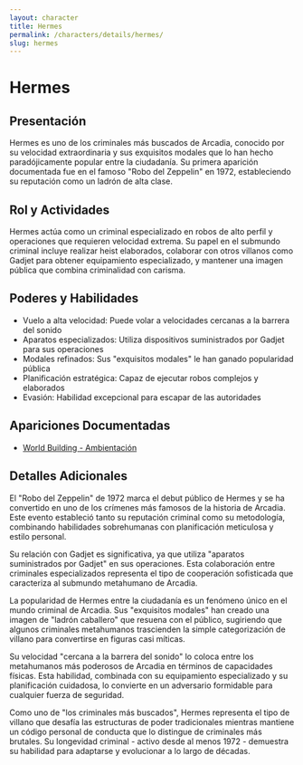 ```yaml
---
layout: character
title: Hermes
permalink: /characters/details/hermes/
slug: hermes
---
```


# Hermes

## Presentación
Hermes es uno de los criminales más buscados de Arcadia, conocido por su velocidad extraordinaria y sus exquisitos modales que lo han hecho paradójicamente popular entre la ciudadanía. Su primera aparición documentada fue en el famoso "Robo del Zeppelin" en 1972, estableciendo su reputación como un ladrón de alta clase.

## Rol y Actividades
Hermes actúa como un criminal especializado en robos de alto perfil y operaciones que requieren velocidad extrema. Su papel en el submundo criminal incluye realizar heist elaborados, colaborar con otros villanos como Gadjet para obtener equipamiento especializado, y mantener una imagen pública que combina criminalidad con carisma.

## Poderes y Habilidades
- Vuelo a alta velocidad: Puede volar a velocidades cercanas a la barrera del sonido
- Aparatos especializados: Utiliza dispositivos suministrados por Gadjet para sus operaciones
- Modales refinados: Sus "exquisitos modales" le han ganado popularidad pública
- Planificación estratégica: Capaz de ejecutar robos complejos y elaborados
- Evasión: Habilidad excepcional para escapar de las autoridades

## Apariciones Documentadas
- [World Building - Ambientación](../../world-building/ambientacion.md)

## Detalles Adicionales
El "Robo del Zeppelin" de 1972 marca el debut público de Hermes y se ha convertido en uno de los crímenes más famosos de la historia de Arcadia. Este evento estableció tanto su reputación criminal como su metodología, combinando habilidades sobrehumanas con planificación meticulosa y estilo personal.

Su relación con Gadjet es significativa, ya que utiliza "aparatos suministrados por Gadjet" en sus operaciones. Esta colaboración entre criminales especializados representa el tipo de cooperación sofisticada que caracteriza al submundo metahumano de Arcadia.

La popularidad de Hermes entre la ciudadanía es un fenómeno único en el mundo criminal de Arcadia. Sus "exquisitos modales" han creado una imagen de "ladrón caballero" que resuena con el público, sugiriendo que algunos criminales metahumanos trascienden la simple categorización de villano para convertirse en figuras casi míticas.

Su velocidad "cercana a la barrera del sonido" lo coloca entre los metahumanos más poderosos de Arcadia en términos de capacidades físicas. Esta habilidad, combinada con su equipamiento especializado y su planificación cuidadosa, lo convierte en un adversario formidable para cualquier fuerza de seguridad.

Como uno de "los criminales más buscados", Hermes representa el tipo de villano que desafía las estructuras de poder tradicionales mientras mantiene un código personal de conducta que lo distingue de criminales más brutales. Su longevidad criminal - activo desde al menos 1972 - demuestra su habilidad para adaptarse y evolucionar a lo largo de décadas.